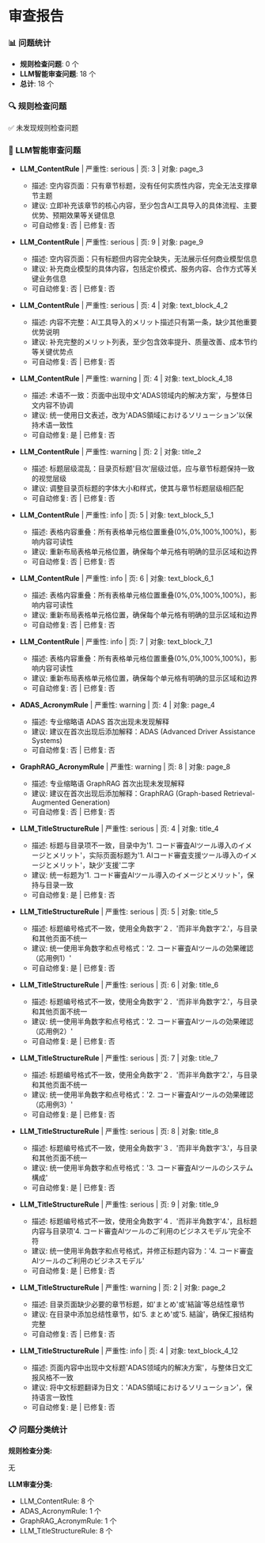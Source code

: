 # 审查报告

### 📊 问题统计
- **规则检查问题**: 0 个
- **LLM智能审查问题**: 18 个
- **总计**: 18 个

### 🔍 规则检查问题

✅ 未发现规则检查问题

### 🤖 LLM智能审查问题

- **LLM_ContentRule** | 严重性: serious | 页: 3 | 对象: page_3
  - 描述: 空内容页面：只有章节标题，没有任何实质性内容，完全无法支撑章节主题
  - 建议: 立即补充该章节的核心内容，至少包含AI工具导入的具体流程、主要优势、预期效果等关键信息
  - 可自动修复: 否 | 已修复: 否

- **LLM_ContentRule** | 严重性: serious | 页: 9 | 对象: page_9
  - 描述: 空内容页面：只有标题但内容完全缺失，无法展示任何商业模型信息
  - 建议: 补充商业模型的具体内容，包括定价模式、服务内容、合作方式等关键业务信息
  - 可自动修复: 否 | 已修复: 否

- **LLM_ContentRule** | 严重性: serious | 页: 4 | 对象: text_block_4_2
  - 描述: 内容不完整：AI工具导入的メリット描述只有第一条，缺少其他重要优势说明
  - 建议: 补充完整的メリット列表，至少包含效率提升、质量改善、成本节约等关键优势点
  - 可自动修复: 否 | 已修复: 否

- **LLM_ContentRule** | 严重性: warning | 页: 4 | 对象: text_block_4_18
  - 描述: 术语不一致：页面中出现中文'ADAS领域内的解决方案'，与整体日文内容不协调
  - 建议: 统一使用日文表述，改为'ADAS領域におけるソリューション'以保持术语一致性
  - 可自动修复: 是 | 已修复: 否

- **LLM_ContentRule** | 严重性: warning | 页: 2 | 对象: title_2
  - 描述: 标题层级混乱：目录页标题'目次'层级过低，应与章节标题保持一致的视觉层级
  - 建议: 调整目录页标题的字体大小和样式，使其与章节标题层级相匹配
  - 可自动修复: 否 | 已修复: 否

- **LLM_ContentRule** | 严重性: info | 页: 5 | 对象: text_block_5_1
  - 描述: 表格内容重叠：所有表格单元格位置重叠(0%,0%,100%,100%)，影响内容可读性
  - 建议: 重新布局表格单元格位置，确保每个单元格有明确的显示区域和边界
  - 可自动修复: 否 | 已修复: 否

- **LLM_ContentRule** | 严重性: info | 页: 6 | 对象: text_block_6_1
  - 描述: 表格内容重叠：所有表格单元格位置重叠(0%,0%,100%,100%)，影响内容可读性
  - 建议: 重新布局表格单元格位置，确保每个单元格有明确的显示区域和边界
  - 可自动修复: 否 | 已修复: 否

- **LLM_ContentRule** | 严重性: info | 页: 7 | 对象: text_block_7_1
  - 描述: 表格内容重叠：所有表格单元格位置重叠(0%,0%,100%,100%)，影响内容可读性
  - 建议: 重新布局表格单元格位置，确保每个单元格有明确的显示区域和边界
  - 可自动修复: 否 | 已修复: 否

- **ADAS_AcronymRule** | 严重性: warning | 页: 4 | 对象: page_4
  - 描述: 专业缩略语 ADAS 首次出现未发现解释
  - 建议: 建议在首次出现后添加解释：ADAS (Advanced Driver Assistance Systems)
  - 可自动修复: 否 | 已修复: 否

- **GraphRAG_AcronymRule** | 严重性: warning | 页: 8 | 对象: page_8
  - 描述: 专业缩略语 GraphRAG 首次出现未发现解释
  - 建议: 建议在首次出现后添加解释：GraphRAG (Graph-based Retrieval-Augmented Generation)
  - 可自动修复: 否 | 已修复: 否

- **LLM_TitleStructureRule** | 严重性: serious | 页: 4 | 对象: title_4
  - 描述: 标题与目录项不一致，目录中为'1. コード審査AIツール導入のイメージとメリット'，实际页面标题为'1. AIコード審査支援ツール導入のイメージとメリット'，缺少'支援'二字
  - 建议: 统一标题为'1. コード審査AIツール導入のイメージとメリット'，保持与目录一致
  - 可自动修复: 是 | 已修复: 否

- **LLM_TitleStructureRule** | 严重性: serious | 页: 5 | 对象: title_5
  - 描述: 标题编号格式不一致，使用全角数字'２．'而非半角数字'2.'，与目录和其他页面不统一
  - 建议: 统一使用半角数字和点号格式：'2. コード審査AIツールの効果確認（応用例1）'
  - 可自动修复: 是 | 已修复: 否

- **LLM_TitleStructureRule** | 严重性: serious | 页: 6 | 对象: title_6
  - 描述: 标题编号格式不一致，使用全角数字'２．'而非半角数字'2.'，与目录和其他页面不统一
  - 建议: 统一使用半角数字和点号格式：'2. コード審査AIツールの効果確認（応用例2）'
  - 可自动修复: 是 | 已修复: 否

- **LLM_TitleStructureRule** | 严重性: serious | 页: 7 | 对象: title_7
  - 描述: 标题编号格式不一致，使用全角数字'２．'而非半角数字'2.'，与目录和其他页面不统一
  - 建议: 统一使用半角数字和点号格式：'2. コード審査AIツールの効果確認（応用例3）'
  - 可自动修复: 是 | 已修复: 否

- **LLM_TitleStructureRule** | 严重性: serious | 页: 8 | 对象: title_8
  - 描述: 标题编号格式不一致，使用全角数字'３．'而非半角数字'3.'，与目录和其他页面不统一
  - 建议: 统一使用半角数字和点号格式：'3. コード審査AIツールのシステム構成'
  - 可自动修复: 是 | 已修复: 否

- **LLM_TitleStructureRule** | 严重性: serious | 页: 9 | 对象: title_9
  - 描述: 标题编号格式不一致，使用全角数字'４．'而非半角数字'4.'，且标题内容与目录项'4. コード審査AIツールのご利用のビジネスモデル'完全不符
  - 建议: 统一使用半角数字和点号格式，并修正标题内容为：'4. コード審査AIツールのご利用のビジネスモデル'
  - 可自动修复: 是 | 已修复: 否

- **LLM_TitleStructureRule** | 严重性: warning | 页: 2 | 对象: page_2
  - 描述: 目录页面缺少必要的章节标题，如'まとめ'或'結論'等总结性章节
  - 建议: 在目录中添加总结性章节，如'5. まとめ'或'5. 結論'，确保汇报结构完整
  - 可自动修复: 否 | 已修复: 否

- **LLM_TitleStructureRule** | 严重性: info | 页: 4 | 对象: text_block_4_12
  - 描述: 页面内容中出现中文标题'ADAS领域内的解决方案'，与整体日文汇报风格不一致
  - 建议: 将中文标题翻译为日文：'ADAS領域におけるソリューション'，保持语言一致性
  - 可自动修复: 是 | 已修复: 否

### 📋 问题分类统计
**规则检查分类:**

无

**LLM审查分类:**

- LLM_ContentRule: 8 个
- ADAS_AcronymRule: 1 个
- GraphRAG_AcronymRule: 1 个
- LLM_TitleStructureRule: 8 个
